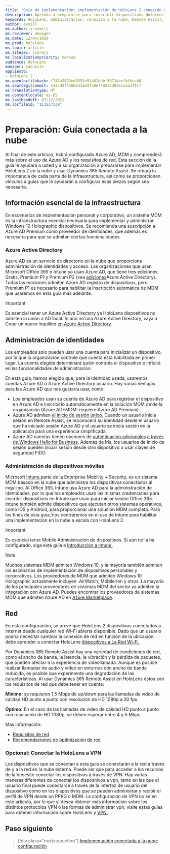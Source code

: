 ```yaml
---
title: 'Guía de implementación: implementación de HoloLens 2 conexión a la nube a escala con Remote Assist- Preparación'
description: Aprenda a prepararse para inscribir dispositivos HoloLens a través de una red conectada a la nube mediante Azure Active Directory y administración de identidades.
keywords: HoloLens, administración, conexión a la nube, Remote Assist, AAD, Azure AD, MDM, Mobile Administración de dispositivos
author: evmill
ms.author: v-evmill
ms.reviewer: aboeger
ms.date: 12/04/2020
ms.prod: hololens
ms.topic: article
ms.sitesec: library
ms.localizationpriority: medium
audience: HoloLens
manager: yannisle
appliesto:
- HoloLens 2
ms.openlocfilehash: f747a2893ed3551e91a81bdbf5971deefbf6ce46
ms.sourcegitcommit: c43cd2f450b643ad4fc8e749235d03ec5aa3ffcf
ms.translationtype: MT
ms.contentlocale: es-ES
ms.lasthandoff: 07/12/2021
ms.locfileid: "113637139"
---
```

# <a name="prepare---cloud-connected-guide"></a>Preparación: Guía conectada a la nube

Al final de este artículo, habrá configurado Azure AD, MDM y comprenderá más sobre el uso de Azure AD y los requisitos de red. Esta sección de la guía le ayudará a usted y a su organización a prepararse para implementar HoloLens 2 en la nube y usar Dynamics 365 Remote Assist. Se rebará la importancia de cada parte de la infraestructura, así como se proporcionan vínculos a guías que le ayudarán a configurar esas piezas según sea necesario.

## <a name="infrastructure-essentials"></a>Información esencial de la infraestructura

En escenarios de implementación personal y corporativo, un sistema MDM es la infraestructura esencial necesaria para implementar y administrar Windows 10 Holographic dispositivos. Se recomienda una suscripción a Azure AD Premium como proveedor de identidades, que además es necesaria para que se admitan ciertas funcionalidades.

### <a name="azure-active-directory"></a>Azure Active Directory

Azure AD es un servicio de directorio en la nube que proporciona administración de identidades y acceso. Las organizaciones que usan Microsoft Office 365 o Intune ya usan Azure AD, que tiene tres ediciones: Gratis, Premium P1 y Premium P2 (vea [ediciones](https://azure.microsoft.com/documentation/articles/active-directory-editions)Azure Active Directory). Todas las ediciones admiten Azure AD registro de dispositivos, pero Premium P1 es necesario para habilitar la inscripción automática de MDM que usaremos en esta guía más adelante.

> [!IMPORTANT]
> Es esencial tener un Azure Active Directory ya HoloLens dispositivos no admiten la unión a AD local. Si aún no&#39;una Azure Active Directory, vaya a Crear un nuevo inquilino [en Azure Active Directory](https://docs.microsoft.com/azure/active-directory/fundamentals/active-directory-access-create-new-tenant).

## <a name="identity-management"></a>Administración de identidades

Los empleados solo pueden usar una cuenta para inicializar un dispositivo, por lo&#39;que la organización controle qué cuenta está habilitada en primer lugar. La cuenta elegida determinará quién controla el dispositivo e influirá en las funcionalidades de administración.

En esta guía, hemos [](/hololens/hololens-identity) elegido que, para la identidad usada, usaremos cuentas Azure AD o Azure Active Directory usuario. Hay varias ventajas para las Azure AD que nos gustaría usar, como:

- Los empleados usan su cuenta de Azure AD para registrar el dispositivo en Azure AD e inscribirlo automáticamente en la solución MDM de&#39;de la organización (Azure AD+MDM: requiere Azure AD Premium).
- Azure AD admiten [el inicio de sesión único.](/azure/active-directory/manage-apps/what-is-single-sign-on) Cuando un usuario inicia sesión en Remote Assist, se reconocerá su identidad desde el usuario que ha iniciado sesión Azure AD y el usuario se inicia sesión en la aplicación para una experiencia simplificada.
- Azure AD cuentas tienen opciones de [autenticación adicionales](/hololens/hololens-identity) [a través de Windows Hello for Business](/windows/security/identity-protection/hello-for-business/hello-identity-verification). Además de Iris, los usuarios de inicio de sesión pueden iniciar sesión desde otro dispositivo o usar claves de seguridad FIDO.

### <a name="mobile-device-management"></a>Administración de dispositivos móviles

Microsoft [Intune,](/mem/intune/fundamentals/what-is-intune)parte de la Enterprise Mobility + Security, es un sistema MDM basado en la nube que administra los dispositivos conectados al inquilino. Al Office 365, Intune usa Azure AD para la administración de identidades, por lo que los empleados usan las mismas credenciales para inscribir dispositivos en Intune que usan para iniciar sesión Office 365. Intune también admite dispositivos que ejecutan otros sistemas operativos, como iOS y Android, para proporcionar una solución MDM completa. Para los fines de esta guía,&#39;nos centraremos en el uso de Intune para habilitar una implementación en la nube a escala con HoloLens 2.

> [!IMPORTANT]
> Es esencial tener Mobile Administración de dispositivos. Si aún no&#39;la ha configurado, siga esta guía e [Introducción a Intune.](/mem/intune/fundamentals/free-trial-sign-up)

> [!NOTE]
> Muchos sistemas MDM admiten Windows 10, y la mayoría también admiten los escenarios de implementación de dispositivos personales y corporativos. Los proveedores de MDM que admiten Windows 10 Holographic actualmente incluyen: AirWatch, MobileIron y otros. La mayoría de los principales proveedores de sistemas MDM del sector ya admiten la integración con Azure AD. Puedes encontrar los proveedores de sistemas MDM que admiten Azure AD en [Azure Marketplace](https://azure.microsoft.com/marketplace/).

## <a name="network"></a>Red

En esta configuración, se prevé que HoloLens 2 dispositivos conectados a Internet desde cualquier red Wi-Fi abierta disponible. Dado que un usuario podría necesitar cambiar la conexión de red en función de la ubicación, debe aprender a conectar HoloLens [dispositivos a La Red Wi-Fi.](/hololens/hololens-network)

Por Dynamics 365 Remote Assist hay una variedad de condiciones de red, como el ancho de banda, la latencia, la vibración y la pérdida de paquetes, que pueden afectar a la experiencia de videollamada. Aunque es posible realizar llamadas de audio y vídeo en entornos con ancho de banda reducido, es posible que experimente una degradación de las características. Al usar Dynamics 365 Remote Assist en HoloLens estos son los requisitos de red que debe tener en cuenta:

**Mínimo:** se requieren 1,5 Mbps de up/down para las llamadas de vídeo de calidad HD punto a punto con resolución de HD 1080p a 30 fps.

**Óptimo:** En el caso de las llamadas de vídeo de calidad HD punto a punto con resolución de HD 1080p, se deben esperar entre 4 y 5 Mbps.

Más información:

- [Requisitos de red](/dynamics365/mixed-reality/remote-assist/requirements#network-requirements)
- [Recomendaciones de optimización de red](/dynamics365/mixed-reality/remote-assist/requirements#dynamics-365-remote-assist-hololens)

### <a name="optional-connect-your-hololens-to-vpn"></a>Opcional: Conectar la HoloLens a VPN

Los dispositivos que se conectan a esta guía se conectarán a la red a través de y a la red en la nube externa. Puede ser que para acceder a los recursos de la&#39;necesite conectar los dispositivos a través de VPN. Hay varias maneras diferentes de conectar los dispositivos a vpn, tanto en las que el usuario final puede conectarse a través de la interfaz de usuario del dispositivo como en los dispositivos que se pueden administrar y recibir el perfil de VPN desde un PPKG o MDM. La configuración de VPN no se&#39;en este artículo, por lo que si&#39;desea obtener más información sobre los distintos protocolos VPN o las formas de administrar vpn, visite estas guías para obtener información sobre HoloLens y [VPN.](/hololens/hololens-network#vpn)

## <a name="next-step"></a>Paso siguiente

> [!div class="nextstepaction"]
> [Implementación conectada a la nube: configuración](hololens2-cloud-connected-configure.md)
